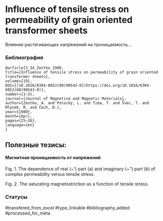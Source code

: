 # Influence of tensile stress on permeability of grain oriented transformer sheets

Влияние растягивающих напряжений на проницаемость…

### Библиография
```
@article{3_34_Zentko_1980,
title={Influence of tensile stress on permeability of grain oriented transformer sheets},
volume={19},
DOI={[10.1016/0304-8853(80)90543-0](https://doi.org/10.1016/0304-8853(80)90543-0)},
number={1–3},
journal={Journal of Magnetism and Magnetic Materials},
author={Zentko, A. and Potocký, L. and Tima, T. and Švec, T. and Mlýnek, R. and Čech, D.},
year={1980},
month={Apr},
pages={25–26},
language={en}
}
```

## Полезные тезисы:

#### Магнитная проницаемость от напряжений
Fig. 1. The dependence of real (~') part (a) and imaginary
(~") part (b) of complex permeability versus tensile stress.

Fig. 2. The saturating magnetostriction as a function of tensile
stress.


### Статусы
#transfered_from_excel 
#type_linkable 
#bibliography_added
#processed_for_meta
